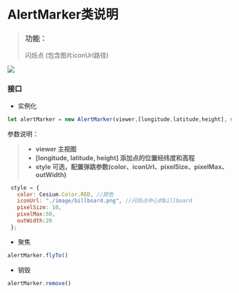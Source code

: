 **AlertMarker类说明**
==============================
>### 功能：  
> 闪烁点 (包含图片iconUrl路径) 
>
![](闪烁点.gif)  
### 接口
- 实例化
```javascript
let alertMarker = new AlertMarker(viewer,[longitude,latitude,height], style={})
```
参数说明：  
>- **viewer 主视图**
>- **[longitude, latitude, height] 添加点的位置经纬度和高程**
>- **style 可选，配置弹跳参数(color、iconUrl、pixelSize、pixelMax、outWidth)**
```javascript
 style = {
   color: Cesium.Color.RED, //颜色
   iconUrl: "./image/billboard.png", //闪烁点中心的billboard
   pixelSize: 10, 
   pixelMax:50,
   outWidth:20
 };
 ```
- 聚焦
```javascript
alertMarker.flyTo()
```
- 销毁
```javascript
alertMarker.remove()
```